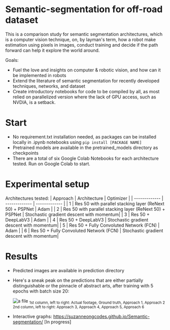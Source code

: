 # Semantic-segmentation for off-road dataset
This is a comparison study for semantic segmentation architectures, which is a computer vision technique, on, by layman's term, how a robot make estimation using pixels in images, conduct training and decide if the path forward can help it explore the world around. 

Goals:
- Fuel the love and insights on computer & robotic vision, and how can it be implemented in robots
- Extend the literature of semantic segmentation for recently developed techniques, networks, and dataset
- Create introductory notebooks for code to be compiled by all, as most relied on parallelized version where the lack of GPU access, such as NVDIA, is a setback. 

# Start
- No requirement.txt installation needed, as packages can be installed locally in .ipynb notebooks using `pip install [PACKAGE NAME]`
- Pretrained models are available in the pretrained_models directory as checkpoints
- There are a total of six Google Colab Notebooks for each architecture tested. Run on Google Colab to start. 

# Experimental setup
Architectures tested:
| Approach | Architecture | Optimizer |
| ------------- | ------------- | ------------- |
| 1 | Res 50 with parallel stacking layer (ReNext 50) + PSPNet  | Adam |
| 2 | Res 50 with parallel stacking layer (ReNext 50) + PSPNet  | Stochastic gradient descent with momentum|
| 3 | Res 50 + DeepLabV3  | Adam |
| 4 | Res 50 + DeepLabV3  | Stochastic gradient descent with momentum|
| 5 | Res 50 + Fully Convoluted Network (FCN)  | Adam |
| 6 | Res 50 + Fully Convoluted Network (FCN)  | Stochastic gradient descent with momentum|

# Results
- Predicted images are available in prediction directory
- Here's a sneak peak on the predictions that are either partially distinguishable or the pinnacle of abstract arts, after training with 5 epochs with batch size 20:

    ![a file](https://github.com/SuzanneOngCodes/Semantic-segmentation/blob/34b5bbcf326b016aaa309376eb73d314d5009d33/project.gif)
    <sub> 1st column, left to right: Actual footage, Ground truth, Approach 1, Approach 2<br>2nd column, left to right: Approach 3, Approach 4, Approach 5, Approach 6</sub>

- Interactive graphs: https://suzanneongcodes.github.io/Semantic-segmentation/ [In progress]

